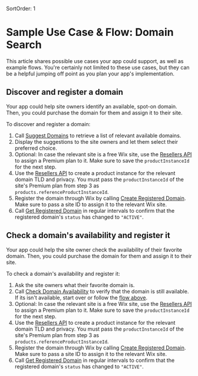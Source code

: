 SortOrder: 1
# Sample Use Case & Flow: Domain Search

This article shares possible use cases your app could support, as well as example flows.
You're certainly not limited to these use cases, but they can be a helpful jumping off point
as you plan your app's implementation.

## Discover and register a domain

Your app could help site owners identify an available, spot-on domain.
Then, you could purchase the domain for them and assign it to their site.

To discover and register a domain:

1. Call [Suggest Domains](https://dev.wix.com/docs/rest/api-reference/account-level-ap-is/domain-search/suggestion-v-2/suggestion-object)
    to retrieve a list of relevant available domains.
1. Display the suggestions to the site owners and let them select their preferred choice.
1. Optional: In case the relevant site is a free Wix site, use the
   [Resellers API](https://dev.wix.com/docs/rest/api-reference/account-level-ap-is/resellers/packages-and-product-instances/create-package-v-2)
   to assign a Premium plan to it. Make sure to save the `productInstanceId`
   for the next step.
1. Use the [Resellers API](https://dev.wix.com/docs/rest/api-reference/account-level-ap-is/resellers/packages-and-product-instances/create-package-v-2)
   to create a product instance for the relevant domain TLD and privacy. You
   must pass the `productInstanceId` of the site's Premium plan from step 3 as
   `products.referenceProductInstanceId`.
1. Register the domain through Wix by calling
    [Create Registered Domain](https://dev.wix.com/docs/rest/api-reference/account-level-ap-is/registered-domains/registered-domain-v-1/create-registered-domain).
    Make sure to pass a site ID to assign it to the relevant Wix site.
1. Call [Get Registered Domain](https://dev.wix.com/docs/rest/api-reference/account-level-ap-is/registered-domains/registered-domain-v-1/get-registered-domain)
    in regular intervals to confirm that the registered domain's `status` has changed to `"ACTIVE"`.

## Check a domain's availability and register it

Your app could help the site owner check the availability of their favorite
domain. Then, you could purchase the domain for them and assign it to their
site.

To check a domain's availability and register it:

1. Ask the site owners what their favorite domain is.
1. Call [Check Domain Availability](https://dev.wix.com/docs/rest/api-reference/account-level-ap-is/domain-search/availability-v-2/check-domain-availability)
    to verify that the domain is still available. If its isn't available, start
    over or follow the
    [flow above](https://dev.wix.com/docs/rest/api-reference/account-level-ap-is/domain-search/sample-flows#discover-and-register-a-domain).
1. Optional: In case the relevant site is a free Wix site, use the
   [Resellers API](https://dev.wix.com/docs/rest/api-reference/account-level-ap-is/resellers/packages-and-product-instances/create-package-v-2)
   to assign a Premium plan to it. Make sure to save the `productInstanceId`
   for the next step.
1. Use the [Resellers API](https://dev.wix.com/docs/rest/api-reference/account-level-ap-is/resellers/packages-and-product-instances/create-package-v-2)
   to create a product instance for the relevant domain TLD and privacy. You
   must pass the `productInstanceId` of the site's Premium plan from step 3 as
   `products.referenceProductInstanceId`.
1. Register the domain through Wix by calling
    [Create Registered Domain](https://dev.wix.com/docs/rest/api-reference/account-level-ap-is/registered-domains/registered-domain-v-1/create-registered-domain).
    Make sure to pass a site ID to assign it to the relevant Wix site.
1. Call [Get Registered Domain](https://dev.wix.com/docs/rest/api-reference/account-level-ap-is/registered-domains/registered-domain-v-1/get-registered-domain)
    in regular intervals to confirm that the registered domain's `status` has changed to `"ACTIVE"`.